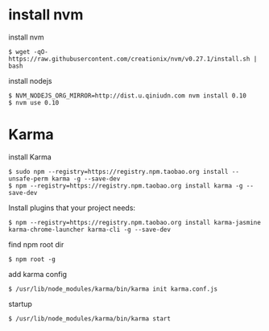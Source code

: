 # install nvm 
install nvm
```
$ wget -qO- https://raw.githubusercontent.com/creationix/nvm/v0.27.1/install.sh | bash
```
install nodejs
```
$ NVM_NODEJS_ORG_MIRROR=http://dist.u.qiniudn.com nvm install 0.10
$ nvm use 0.10
```
# Karma
install Karma
```
$ sudo npm --registry=https://registry.npm.taobao.org install --unsafe-perm karma -g --save-dev
$ npm --registry=https://registry.npm.taobao.org install karma -g --save-dev
```

Install plugins that your project needs:
```
$ npm --registry=https://registry.npm.taobao.org install karma-jasmine karma-chrome-launcher karma-cli -g --save-dev
```

find npm root dir
```
$ npm root -g
```

add karma config
```
$ /usr/lib/node_modules/karma/bin/karma init karma.conf.js
```

startup
```
$ /usr/lib/node_modules/karma/bin/karma start
```